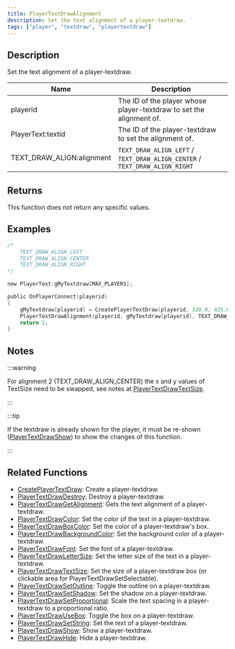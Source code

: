 ```yaml
---
title: PlayerTextDrawAlignment
description: Set the text alignment of a player-textdraw.
tags: ["player", "textdraw", "playertextdraw"]
---
```


## Description

Set the text alignment of a player-textdraw.

| Name                      | Description                                                                 |
| ------------------------- | --------------------------------------------------------------------------- |
| playerid                  | The ID of the player whose player-textdraw to set the alignment of.         |
| PlayerText:textid         | The ID of the player-textdraw to set the alignment of.                      |
| TEXT_DRAW_ALIGN:alignment | `TEXT_DRAW_ALIGN_LEFT` / `TEXT_DRAW_ALIGN_CENTER` / `TEXT_DRAW_ALIGN_RIGHT` |

## Returns

This function does not return any specific values.

## Examples

```c
/*
    TEXT_DRAW_ALIGN_LEFT
    TEXT_DRAW_ALIGN_CENTER
    TEXT_DRAW_ALIGN_RIGHT
*/

new PlayerText:gMyTextdraw[MAX_PLAYERS];

public OnPlayerConnect(playerid)
{
    gMyTextdraw[playerid] = CreatePlayerTextDraw(playerid, 320.0, 425.0, "This is an example textdraw");
    PlayerTextDrawAlignment(playerid, gMyTextdraw[playerid], TEXT_DRAW_ALIGN_CENTER); // Align the textdraw in the center
    return 1;
}
```

## Notes

:::warning

For alignment 2 (TEXT_DRAW_ALIGN_CENTER) the x and y values of TextSize need to be swapped, see notes at [PlayerTextDrawTextSize](PlayerTextDrawTextSize).

:::

:::tip

If the textdraw is already shown for the player, it must be re-shown ([PlayerTextDrawShow](PlayerTextDrawShow)) to show the changes of this function.

:::

## Related Functions

- [CreatePlayerTextDraw](CreatePlayerTextDraw): Create a player-textdraw.
- [PlayerTextDrawDestroy](PlayerTextDrawDestroy): Destroy a player-textdraw.
- [PlayerTextDrawGetAlignment](PlayerTextDrawGetAlignment): Gets the text alignment of a player-textdraw.
- [PlayerTextDrawColor](PlayerTextDrawColor): Set the color of the text in a player-textdraw.
- [PlayerTextDrawBoxColor](PlayerTextDrawBoxColor): Set the color of a player-textdraw's box.
- [PlayerTextDrawBackgroundColor](PlayerTextDrawBackgroundColor): Set the background color of a player-textdraw.
- [PlayerTextDrawFont](PlayerTextDrawFont): Set the font of a player-textdraw.
- [PlayerTextDrawLetterSize](PlayerTextDrawLetterSize): Set the letter size of the text in a player-textdraw.
- [PlayerTextDrawTextSize](PlayerTextDrawTextSize): Set the size of a player-textdraw box (or clickable area for PlayerTextDrawSetSelectable).
- [PlayerTextDrawSetOutline](PlayerTextDrawSetOutline): Toggle the outline on a player-textdraw.
- [PlayerTextDrawSetShadow](PlayerTextDrawSetShadow): Set the shadow on a player-textdraw.
- [PlayerTextDrawSetProportional](PlayerTextDrawSetProportional): Scale the text spacing in a player-textdraw to a proportional ratio.
- [PlayerTextDrawUseBox](PlayerTextDrawUseBox): Toggle the box on a player-textdraw.
- [PlayerTextDrawSetString](PlayerTextDrawSetString): Set the text of a player-textdraw.
- [PlayerTextDrawShow](PlayerTextDrawShow): Show a player-textdraw.
- [PlayerTextDrawHide](PlayerTextDrawHide): Hide a player-textdraw.
